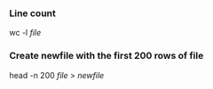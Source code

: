 ### Line count
wc -l <i>file</i>

### Create newfile with the first 200 rows of file
head -n 200 <i>file</i> > <i>newfile</i>
